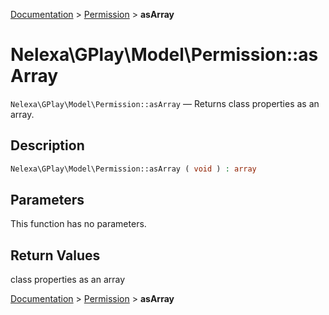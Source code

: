 [Documentation](../../README.md) > [Permission](README.md) > **asArray**

# Nelexa\GPlay\Model\Permission::asArray
`Nelexa\GPlay\Model\Permission::asArray` — Returns class properties as an array.

## Description
```php
Nelexa\GPlay\Model\Permission::asArray ( void ) : array
```

## Parameters
This function has no parameters.

## Return Values
class properties as an array

[Documentation](../../README.md) > [Permission](README.md) > **asArray**
